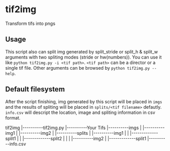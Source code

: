 # tif2img
Transform tifs into pngs

## Usage 
This script also can split img generated by split_stride or split_h & split_w arguments with two spliting modes (stride or hw(numbers)). You can use it like `python tif2img.py -i <tif path>`. `<tif path>` can be a director or a single tif file. Other arguments can be browsed by `python tif2img.py --help`.

## Default filesystem
After the script finishing, img generated by this script will be placed in `imgs` and the results of spliting will be placed in `splits/<tif filename>` defautly. `info.csv` will descript the location, image and spliting information in csv format.

  tif2img
  |----------tif2img.py
  |----------Your Tifs
  |----------imgs
  |            |----------img1
  |            |----------img2
  |
  |----------splits
  |            |----------img1
  |            |            |-------------split1
  |            |            |-------------split2
  |            |
  |            |----------img2
  |                         |-------------split1
  |----------info.csv
